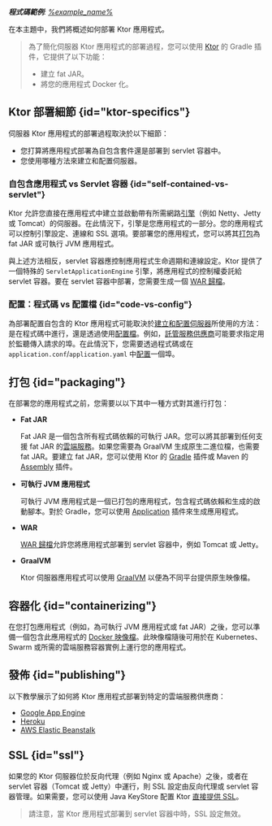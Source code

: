 [//]: # (title: 部署)

<show-structure for="chapter" depth="2"/>

<tldr>
<var name="example_name" value="deployment-ktor-plugin"/>
<p>
    <b>程式碼範例</b>:
    <a href="https://github.com/ktorio/ktor-documentation/tree/%ktor_version%/codeSnippets/snippets/%example_name%">
        %example_name%
    </a>
</p>
</tldr>

在本主題中，我們將概述如何部署 Ktor 應用程式。

> 為了簡化伺服器 Ktor 應用程式的部署過程，您可以使用 [Ktor](https://github.com/ktorio/ktor-build-plugins) 的 Gradle 插件，它提供了以下功能：
> - 建立 fat JAR。
> - 將您的應用程式 Docker 化。

## Ktor 部署細節 {id="ktor-specifics"}
伺服器 Ktor 應用程式的部署過程取決於以下細節：
* 您打算將應用程式部署為自包含套件還是部署到 servlet 容器中。
* 您使用哪種方法來建立和配置伺服器。

### 自包含應用程式 vs Servlet 容器 {id="self-contained-vs-servlet"}

Ktor 允許您直接在應用程式中建立並啟動帶有所需網路[引擎](server-engines.md)（例如 Netty、Jetty 或 Tomcat）的伺服器。在此情況下，引擎是您應用程式的一部分。您的應用程式可以控制引擎設定、連線和 SSL 選項。要部署您的應用程式，您可以將其[打包](#packaging)為 fat JAR 或可執行 JVM 應用程式。

與上述方法相反，servlet 容器應控制應用程式生命週期和連線設定。Ktor 提供了一個特殊的 `ServletApplicationEngine` 引擎，將應用程式的控制權委託給 servlet 容器。要在 servlet 容器中部署，您需要生成一個 [WAR 歸檔](server-war.md)。

### 配置：程式碼 vs 配置檔 {id="code-vs-config"}

為部署配置自包含的 Ktor 應用程式可能取決於[建立和配置伺服器](server-create-and-configure.topic)所使用的方法：是在程式碼中進行，還是透過使用[配置檔](server-configuration-file.topic)。例如，[託管服務供應商](#publishing)可能要求指定用於監聽傳入請求的埠。在此情況下，您需要透過程式碼或在 `application.conf`/`application.yaml` 中[配置](server-configuration-file.topic)一個埠。

## 打包 {id="packaging"}

在部署您的應用程式之前，您需要以以下其中一種方式對其進行打包：

* **Fat JAR**

  Fat JAR 是一個包含所有程式碼依賴的可執行 JAR。您可以將其部署到任何支援 fat JAR 的[雲端服務](#publishing)。如果您需要為 GraalVM 生成原生二進位檔，也需要 fat JAR。要建立 fat JAR，您可以使用 Ktor 的 [Gradle](server-fatjar.md) 插件或 Maven 的 [Assembly](maven-assembly-plugin.md) 插件。

* **可執行 JVM 應用程式**

   可執行 JVM 應用程式是一個已打包的應用程式，包含程式碼依賴和生成的啟動腳本。對於 Gradle，您可以使用 [Application](server-packaging.md) 插件來生成應用程式。

* **WAR**

   [WAR 歸檔](server-war.md)允許您將應用程式部署到 servlet 容器中，例如 Tomcat 或 Jetty。

* **GraalVM**

   Ktor 伺服器應用程式可以使用 [GraalVM](graalvm.md) 以便為不同平台提供原生映像檔。

## 容器化 {id="containerizing"}

在您打包應用程式（例如，為可執行 JVM 應用程式或 fat JAR）之後，您可以準備一個包含此應用程式的 [Docker 映像檔](docker.md)。此映像檔隨後可用於在 Kubernetes、Swarm 或所需的雲端服務容器實例上運行您的應用程式。

## 發佈 {id="publishing"}

以下教學展示了如何將 Ktor 應用程式部署到特定的雲端服務供應商：
* [Google App Engine](google-app-engine.md)
* [Heroku](heroku.md)
* [AWS Elastic Beanstalk](elastic-beanstalk.md)

## SSL {id="ssl"}

如果您的 Ktor 伺服器位於反向代理（例如 Nginx 或 Apache）之後，或者在 servlet 容器（Tomcat 或 Jetty）中運行，則 SSL 設定由反向代理或 servlet 容器管理。如果需要，您可以使用 Java KeyStore 配置 Ktor [直接提供 SSL](server-ssl.md)。

> 請注意，當 Ktor 應用程式部署到 servlet 容器中時，SSL 設定無效。